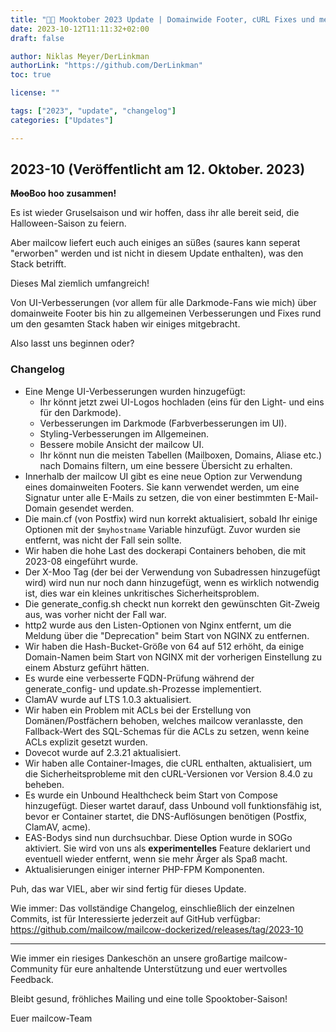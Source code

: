 ```yaml
---
title: "🎃🐄 Mooktober 2023 Update | Domainwide Footer, cURL Fixes und mehr"
date: 2023-10-12T11:11:32+02:00
draft: false

author: Niklas Meyer/DerLinkman
authorLink: "https://github.com/DerLinkman"
toc: true

license: ""

tags: ["2023", "update", "changelog"]
categories: ["Updates"]

---
```


## 2023-10 (Veröffentlicht am 12. Oktober. 2023)

**~~Moo~~Boo hoo zusammen!**

Es ist wieder Gruselsaison und wir hoffen, dass ihr alle bereit seid, die Halloween-Saison zu feiern.

Aber mailcow liefert euch auch einiges an süßes (saures kann seperat "erworben" werden und ist nicht in diesem Update enthalten), was den Stack betrifft.

Dieses Mal ziemlich umfangreich!

<!--more-->

Von UI-Verbesserungen (vor allem für alle Darkmode-Fans wie mich) über domainweite Footer bis hin zu allgemeinen Verbesserungen und Fixes rund um den gesamten Stack haben wir einiges mitgebracht.

Also lasst uns beginnen oder?

### Changelog

- Eine Menge UI-Verbesserungen wurden hinzugefügt:
  + Ihr könnt jetzt zwei UI-Logos hochladen (eins für den Light- und eins für den Darkmode).
  + Verbesserungen im Darkmode (Farbverbesserungen im UI).
  + Styling-Verbesserungen im Allgemeinen.
  + Bessere mobile Ansicht der mailcow UI.
  + Ihr könnt nun die meisten Tabellen (Mailboxen, Domains, Aliase etc.) nach Domains filtern, um eine bessere Übersicht zu erhalten.
- Innerhalb der mailcow UI gibt es eine neue Option zur Verwendung eines domainweiten Footers. Sie kann verwendet werden, um eine Signatur unter alle E-Mails zu setzen, die von einer bestimmten E-Mail-Domain gesendet werden.
- Die main.cf (von Postfix) wird nun korrekt aktualisiert, sobald Ihr einige Optionen mit der `$myhostname` Variable hinzufügt. Zuvor wurden sie entfernt, was nicht der Fall sein sollte.
- Wir haben die hohe Last des dockerapi Containers behoben, die mit 2023-08 eingeführt wurde.
- Der X-Moo Tag (der bei der Verwendung von Subadressen hinzugefügt wird) wird nun nur noch dann hinzugefügt, wenn es wirklich notwendig ist, dies war ein kleines unkritisches Sicherheitsproblem.
- Die generate_config.sh checkt nun korrekt den gewünschten Git-Zweig aus, was vorher nicht der Fall war.
- http2 wurde aus den Listen-Optionen von Nginx entfernt, um die Meldung über die "Deprecation" beim Start von NGINX zu entfernen.
- Wir haben die Hash-Bucket-Größe von 64 auf 512 erhöht, da einige Domain-Namen beim Start von NGINX mit der vorherigen Einstellung zu einem Absturz geführt hätten.
- Es wurde eine verbesserte FQDN-Prüfung während der generate_config- und update.sh-Prozesse implementiert.
- ClamAV wurde auf LTS 1.0.3 aktualisiert.
- Wir haben ein Problem mit ACLs bei der Erstellung von Domänen/Postfächern behoben, welches mailcow veranlasste, den Fallback-Wert des SQL-Schemas für die ACLs zu setzen, wenn keine ACLs explizit gesetzt wurden.
- Dovecot wurde auf 2.3.21 aktualisiert.
- Wir haben alle Container-Images, die cURL enthalten, aktualisiert, um die Sicherheitsprobleme mit den cURL-Versionen vor Version 8.4.0 zu beheben.
- Es wurde ein Unbound Healthcheck beim Start von Compose hinzugefügt. Dieser wartet darauf, dass Unbound voll funktionsfähig ist, bevor er Container startet, die DNS-Auflösungen benötigen (Postfix, ClamAV, acme).
- EAS-Bodys sind nun durchsuchbar. Diese Option wurde in SOGo aktiviert. Sie wird von uns als **experimentelles** Feature deklariert und eventuell wieder entfernt, wenn sie mehr Ärger als Spaß macht.
- Aktualisierungen einiger interner PHP-FPM Komponenten.

Puh, das war VIEL, aber wir sind fertig für dieses Update.

Wie immer: Das vollständige Changelog, einschließlich der einzelnen Commits, ist für Interessierte jederzeit auf GitHub verfügbar:
https://github.com/mailcow/mailcow-dockerized/releases/tag/2023-10

---

Wie immer ein riesiges Dankeschön an unsere großartige mailcow-Community für eure anhaltende Unterstützung und euer wertvolles Feedback.

Bleibt gesund, fröhliches Mailing und eine tolle Spooktober-Saison!

Euer mailcow-Team